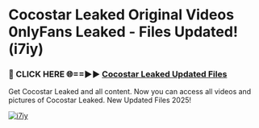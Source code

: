 # Cocostar Leaked Original Videos 0nlyFans Leaked - Files Updated! (i7iy)

<h3>🔴 CLICK HERE 🌐==►► <a href="https://tinyurl.com/2wckxsce" rel="nofollow">Cocostar Leaked Updated Files</a></h3>

Get Cocostar Leaked and all content. Now you can access all videos and pictures of Cocostar Leaked. New Updated Files 2025!

[![i7iy](https://i.imgur.com/AFduVYN.gif)](https://tinyurl.com/2wckxsce)
